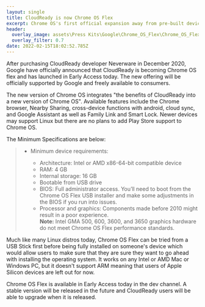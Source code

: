 ```yaml
---
layout: single
title: CloudReady is now Chrome OS Flex
excerpt: Chrome OS's first official expansion away from pre-built devices
header:
  overlay_image: assets\Press Kits\Google\Chrome_OS_Flex\Chrome_OS_Flex_Header.png
  overlay_filter: 0.7
date: 2022-02-15T18:02:52.785Z
---
```

After purchasing CloudReady developer Neverware in December 2020, Google have officially announced that CloudReady is becoming Chrome OS flex and has launched in Early Access today. The new offering will be officially supported by Google and freely available to consumers.

The new version of Chrome OS integrates "the benefits of CloudReady into a new version of Chrome OS". Available features include the Chrome browser, Nearby Sharing, cross-device functions with android, cloud sync, and Google Assistant as well as Family Link and Smart Lock. Newer devices may support Linux but there are no plans to add Play Store support to Chrome OS.

The Minimum Specifications are below:

> <!--StartFragment-->
>
> * Minimum device requirements:
>
>   * Architecture: Intel or AMD x86-64-bit compatible device
>   * RAM: 4 GB
>   * Internal storage: 16 GB
>   * Bootable from USB drive
>   * BIOS: Full administrator access. You’ll need to boot from the Chrome OS Flex USB installer and make some adjustments in the BIOS if you run into issues.
>   * Processor and graphics: Components made before 2010 might result in a poor experience.\
>     **Note:** Intel GMA 500, 600, 3600, and 3650 graphics hardware do not meet Chrome OS Flex performance standards.
>
> <!--EndFragment-->



Much like many Linux distros today, Chrome OS Flex can be tried from a USB Stick first before being fully installed on someone's device which would allow users to make sure that they are sure they want to go ahead with installing the operating system. It works on any Intel or AMD Mac or Windows PC, but it doesn't support ARM meaning that users of Apple Silicon devices are left out for now.

Chrome OS Flex is available in Early Access today in the dev channel. A stable version will be released in the future and CloudReady users will be able to upgrade when it is released.
